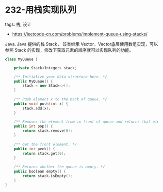 # 232-用栈实现队列

tags: 栈, 设计

- https://leetcode-cn.com/problems/implement-queue-using-stacks/

Java. Java 提供的栈 Stack， 该类继承 Vector，Vector底层使用数组实现，可以参照 Stack 的实现，修改下获取元素的顺序就可以实现队列的功能。

```cpp
class MyQueue {

    private Stack<Integer> stack;

    /** Initialize your data structure here. */
    public MyQueue() {
        stack = new Stack<>();
    }
    
    /** Push element x to the back of queue. */
    public void push(int x) {
        stack.add(x);
    }
    
    /** Removes the element from in front of queue and returns that element. */
    public int pop() {
        return stack.remove(0);
    }
    
    /** Get the front element. */
    public int peek() {
        return stack.get(0);
    }
    
    /** Returns whether the queue is empty. */
    public boolean empty() {
        return stack.isEmpty();
    }
}
```
